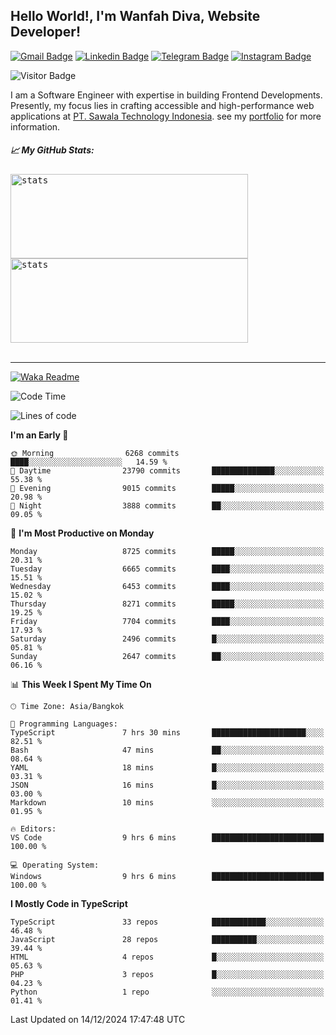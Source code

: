 ## Hello World!, I'm Wanfah Diva, Website Developer!

[![Gmail Badge](https://img.shields.io/badge/-Gmail-white?style=plastic&logo=Gmail&link=mailto:aditputrafirmansyah@gmail.com)](mailto:wanfahdivaa@gmail.com)
[![Linkedin Badge](https://img.shields.io/badge/-LinkedIn-blue?style=plastic&logo=Linkedin&link=https://www.linkedin.com/in/aditputrafirmansyah/)](https://www.linkedin.com/in/wanfahdiva/)
[![Telegram Badge](https://img.shields.io/badge/-Telegram-blue?style=plastic&logo=telegram&link=https://t.me/Adithya_13)](https://t.me/wanfahdiva)
[![Instagram Badge](https://img.shields.io/badge/-Instagram-white?style=plastic&logo=instagram&link=https://www.instagram.com/adithya_firmansyahputra/)](https://www.instagram.com/wnfhdva/)

![Visitor Badge](https://visitor-badge.laobi.icu/badge?page_id=wanfahdiva.wanfahdiva)

<p>
I am a Software Engineer with expertise in building Frontend Developments.
Presently, my focus lies in crafting accessible and high-performance web applications at  <a href="https://sawala/tech" target="_blank">PT. Sawala Technology Indonesia</a>. see my <a href="http://wanfahdiva-com.vercel.app/" target="_blank">portfolio</a> for more information.
</p>

<h5 align="left">
  
📈 **My GitHub Stats:**

</h5>

<div align="left">
<kbd>
    <img height="135em" width="380em" alt="stats" src="https://github-readme-streak-stats.herokuapp.com?user=wanfahdiva&theme=tokyonight_duo&hide_border=true&dates=27DDC9" />
</kbd>
<kbd>
    <img height="135em" width="380em" alt="stats" src="https://github-readme-activity-graph.vercel.app/graph?username=wanfahdiva&theme=react&hide_title=true"></kbd>
</div>

<br />

---

[![Waka Readme](https://github.com/wanfahdiva/wanfahdiva/actions/workflows/waka.yml/badge.svg)](https://github.com/wanfahdiva/wanfahdiva/actions/workflows/waka.yml)

<!--START_SECTION:waka-->
![Code Time](http://img.shields.io/badge/Code%20Time-1%2C521%20hrs%2059%20mins-blue)

![Lines of code](https://img.shields.io/badge/From%20Hello%20World%20I%27ve%20Written-21.8%20million%20lines%20of%20code-blue)

**I'm an Early 🐤** 

```text
🌞 Morning                6268 commits        ████░░░░░░░░░░░░░░░░░░░░░   14.59 % 
🌆 Daytime                23790 commits       ██████████████░░░░░░░░░░░   55.38 % 
🌃 Evening                9015 commits        █████░░░░░░░░░░░░░░░░░░░░   20.98 % 
🌙 Night                  3888 commits        ██░░░░░░░░░░░░░░░░░░░░░░░   09.05 % 
```
📅 **I'm Most Productive on Monday** 

```text
Monday                   8725 commits        █████░░░░░░░░░░░░░░░░░░░░   20.31 % 
Tuesday                  6665 commits        ████░░░░░░░░░░░░░░░░░░░░░   15.51 % 
Wednesday                6453 commits        ████░░░░░░░░░░░░░░░░░░░░░   15.02 % 
Thursday                 8271 commits        █████░░░░░░░░░░░░░░░░░░░░   19.25 % 
Friday                   7704 commits        ████░░░░░░░░░░░░░░░░░░░░░   17.93 % 
Saturday                 2496 commits        █░░░░░░░░░░░░░░░░░░░░░░░░   05.81 % 
Sunday                   2647 commits        ██░░░░░░░░░░░░░░░░░░░░░░░   06.16 % 
```


📊 **This Week I Spent My Time On** 

```text
🕑︎ Time Zone: Asia/Bangkok

💬 Programming Languages: 
TypeScript               7 hrs 30 mins       █████████████████████░░░░   82.51 % 
Bash                     47 mins             ██░░░░░░░░░░░░░░░░░░░░░░░   08.64 % 
YAML                     18 mins             █░░░░░░░░░░░░░░░░░░░░░░░░   03.31 % 
JSON                     16 mins             █░░░░░░░░░░░░░░░░░░░░░░░░   03.00 % 
Markdown                 10 mins             ░░░░░░░░░░░░░░░░░░░░░░░░░   01.95 % 

🔥 Editors: 
VS Code                  9 hrs 6 mins        █████████████████████████   100.00 % 

💻 Operating System: 
Windows                  9 hrs 6 mins        █████████████████████████   100.00 % 
```

**I Mostly Code in TypeScript** 

```text
TypeScript               33 repos            ████████████░░░░░░░░░░░░░   46.48 % 
JavaScript               28 repos            ██████████░░░░░░░░░░░░░░░   39.44 % 
HTML                     4 repos             █░░░░░░░░░░░░░░░░░░░░░░░░   05.63 % 
PHP                      3 repos             █░░░░░░░░░░░░░░░░░░░░░░░░   04.23 % 
Python                   1 repo              ░░░░░░░░░░░░░░░░░░░░░░░░░   01.41 % 
```




 Last Updated on 14/12/2024 17:47:48 UTC
<!--END_SECTION:waka-->
